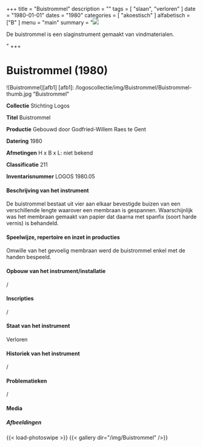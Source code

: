 +++
title = "Buistrommel"
description = ""
tags = [
    "slaan",
"verloren"
]
date = "1980-01-01"
dates = "1980"
categories = [
    "akoestisch"
]
alfabetisch = ["B"
]
menu = "main"
summary = "<a href='/logoscollectie/1980/buistrommel'><img src='/logoscollectie/img/Buistrommel/Buistrommel-thumb.jpg'></a><p>De buistrommel is een slaginstrument gemaakt van vindmaterialen.</p>"
+++


# Buistrommel (1980)

![Buistrommel][afb1]
[afb1]: /logoscollectie/img/Buistrommel/Buistrommel-thumb.jpg "Buistrommel"

**Collectie**
Stichting Logos

**Titel**
Buistrommel

**Productie**
Gebouwd door Godfried-Willem Raes te Gent

**Datering**
1980

**Afmetingen**
H x B x L: niet bekend

**Classificatie**
211

**Inventarisnummer**
LOGOS 1980.05

#### Beschrijving van het instrument
De buistrommel bestaat uit vier aan elkaar bevestigde buizen van een verschillende lengte waarover een membraan is gespannen. Waarschijnlijk was het membraan gemaakt van papier dat daarna met spanfix (soort harde vernis) is behandeld.

#### Speelwijze, repertoire en inzet in producties
Omwille van het gevoelig membraan werd de buistrommel enkel met de handen bespeeld.

#### Opbouw van het instrument/installatie
/

#### Inscripties
/

#### Staat van het instrument
Verloren

#### Historiek van het instrument
/

#### Problematieken
/

#### Media
##### Afbeeldingen
{{< load-photoswipe >}}
{{< gallery dir="/img/Buistrommel" />}}
